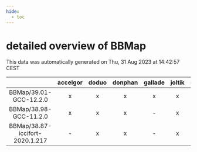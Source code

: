 ```yaml
---
hide:
  - toc
---
```


detailed overview of BBMap
==========================


This data was automatically generated on Thu, 31 Aug 2023 at 14:42:57 CEST  

| |accelgor|doduo|donphan|gallade|joltik|skitty|swalot|victini|
| :---: | :---: | :---: | :---: | :---: | :---: | :---: | :---: | :---: |
|BBMap/39.01-GCC-12.2.0|x|x|x|x|x|x|x|x|
|BBMap/38.98-GCC-11.2.0|x|x|x|-|x|x|x|x|
|BBMap/38.87-iccifort-2020.1.217|-|x|x|-|x|x|x|x|

